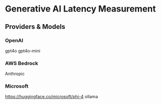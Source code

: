 # Generative AI Latency Measurement

## Providers & Models

### OpenAI
gpt4o
gpt4o-mini

### AWS Bedrock
Anthropic

### Microsoft
https://huggingface.co/microsoft/phi-4
ollama
